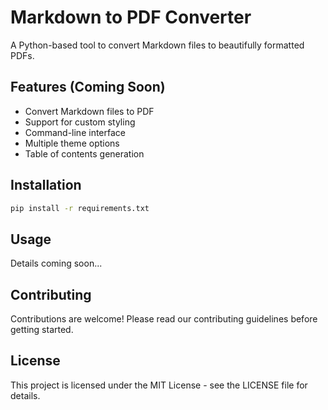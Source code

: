 # Markdown to PDF Converter

A Python-based tool to convert Markdown files to beautifully formatted PDFs.

## Features (Coming Soon)
- Convert Markdown files to PDF
- Support for custom styling
- Command-line interface
- Multiple theme options
- Table of contents generation

## Installation

```bash
pip install -r requirements.txt
```

## Usage

Details coming soon...

## Contributing
Contributions are welcome! Please read our contributing guidelines before getting started.

## License
This project is licensed under the MIT License - see the LICENSE file for details.

